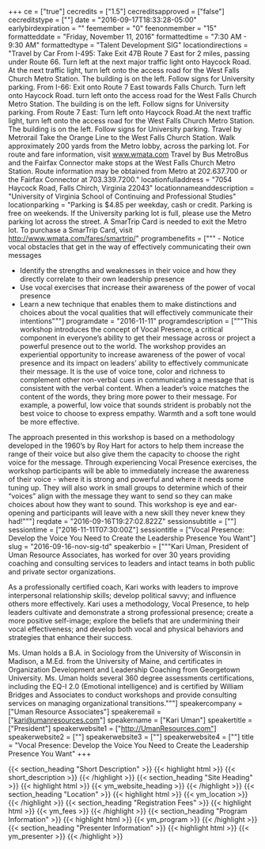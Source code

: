 +++
ce = ["true"]
cecredits = ["1.5"]
cecreditsapproved = ["false"]
cecreditstype = [""]
date = "2016-09-17T18:33:28-05:00"
earlybirdexpiration = ""
feemember = "0"
feenonmember = "15"
formatteddate = "Friday, November 11, 2016"
formattedtime = "7:30 AM - 9:30 AM"
formattedtype = "Talent Development SIG"
locationdirections = "Travel by Car From I-495: Take Exit 47B Route 7 East for 2 miles, passing under Route 66. Turn left at the next major traffic light onto Haycock Road. At the next traffic light, turn left onto the access road for the West Falls Church Metro Station. The building is on the left. Follow signs for University parking. From I-66: Exit onto Route 7 East towards Falls Church. Turn left onto Haycock Road. turn left onto the access road for the West Falls Church Metro Station. The building is on the left. Follow signs for University parking. From Route 7 East: Turn left onto Haycock Road.At the next traffic light, turn left onto the access road for the West Falls Church Metro Station. The building is on the left. Follow signs for University parking. Travel by Metrorail Take the Orange Line to the West Falls Church Station. Walk approximately 200 yards from the Metro lobby, across the parking lot. For route and fare information, visit www.wmata.com Travel by Bus MetroBus and the Fairfax Connector make stops at the West Falls Church Metro Station. Route information may be obtained from Metro at 202.637.700 or the Fairfax Connector at 703.339.7200."
locationfulladdress = "7054 Haycock Road, Falls Chirch, Virginia 22043"
locationnameanddescription = "University of Virginia School of Continuing and Professional Studies"
locationparking = "Parking is $4.85 per weekday, cash or credit. Parking is free on weekends. If the University parking lot is full, please use the Metro parking lot across the street. A SmarTrip Card is needed to exit the Metro lot. To purchase a SmarTrip Card, visit http://www.wmata.com/fares/smartrip/"
programbenefits = ["""  - Notice vocal obstacles that get in the way of effectively communicating their own messages
  - Identify the strengths and weaknesses in their voice and how they directly correlate to their own leadership presence
  - Use vocal exercises that increase their awareness of the power of vocal presence
  - Learn a new technique that enables them to make distinctions and choices about the vocal qualities that will effectively communicate their intentions"""]
programdate = "2016-11-11"
programdescription = ["""This workshop introduces the concept of Vocal Presence, a critical component in everyone’s ability to get their message across or project a powerful presence out to the world. The workshop provides an experiential opportunity to increase awareness of the power of vocal presence and its impact on leaders’ ability to effectively communicate their message. It is the use of voice tone, color and richness to complement other non-verbal cues in communicating a message that is consistent with the verbal content. When a leader’s voice matches the content of the words, they bring more power to their message. For example, a powerful, low voice that sounds strident is probably not the best voice to choose to express empathy. Warmth and a soft tone would be more effective.

The approach presented in this workshop is based on a methodology developed in the 1960’s by Roy Hart for actors to help them increase the range of their voice but also give them the capacity to choose the right voice for the message. Through experiencing Vocal Presence exercises, the workshop participants will be able to immediately increase the awareness of their voice - where it is strong and powerful and where it needs some tuning up. They will also work in small groups to determine which of their “voices” align with the message they want to send so they can make choices about how they want to sound. This workshop is eye and ear-opening and participants will leave with a new skill they never knew they had!"""]
reqdate = "2016-09-16T19:27:02.822Z"
sessionsubtitle = [""]
sessiontime = ["2016-11-11T07:30:00Z"]
sessiontitle = ["Vocal Presence: Develop the Voice You Need to Create the Leadership Presence You Want"]
slug = "2016-09-16-nov-sig-td"
speakerbio = ["""Kari Uman, President of Uman Resource Associates, has worked for over 30 years providing coaching and consulting services to leaders and intact teams in both public and private sector organizations.

As a professionally certified coach, Kari works with leaders to improve interpersonal relationship skills; develop political savvy; and influence others more effectively. Kari uses a methodology, Vocal Presence, to help leaders cultivate and demonstrate a strong professional presence; create a more positive self-image; explore the beliefs that are undermining their vocal effectiveness; and develop both vocal and physical behaviors and strategies that enhance their success.

Ms. Uman holds a B.A. in Sociology from the University of Wisconsin in Madison, a M.Ed. from the University of Maine, and certificates in Organization Development and Leadership Coaching from Georgetown University. Ms. Uman holds several 360 degree assessments certifications, including the EQ-I 2.0 (Emotional intelligence) and is certified by William Bridges and Associates to conduct workshops and provide consulting services on managing organizational transitions."""]
speakercompany = ["Uman Resource Associates"]
speakeremail = ["kari@umanresources.com"]
speakername = ["Kari Uman"]
speakertitle = ["President"]
speakerwebsite1 = ["http://UmanResources.com"]
speakerwebsite2 = [""]
speakerwebsite3 = [""]
speakerwebsite4 = [""]
title = "Vocal Presence: Develop the Voice You Need to Create the Leadership Presence You Want"
+++

{{< section_heading "Short Description" >}}
{{< highlight html >}}
  {{< short_description >}}
{{< /highlight >}}
{{< section_heading "Site Heading" >}}
{{< highlight html >}}
  {{< ym_website_heading >}}
{{< /highlight >}}
{{< section_heading "Location" >}}
{{< highlight html >}}
  {{< ym_location >}}
{{< /highlight >}}
{{< section_heading "Registration Fees" >}}
{{< highlight html >}}
  {{< ym_fees >}}
{{< /highlight >}}
{{< section_heading "Program Information" >}}
{{< highlight html >}}
  {{< ym_program >}}
{{< /highlight >}}
{{< section_heading "Presenter Information" >}}
{{< highlight html >}}
  {{< ym_presenter >}}
{{< /highlight >}}